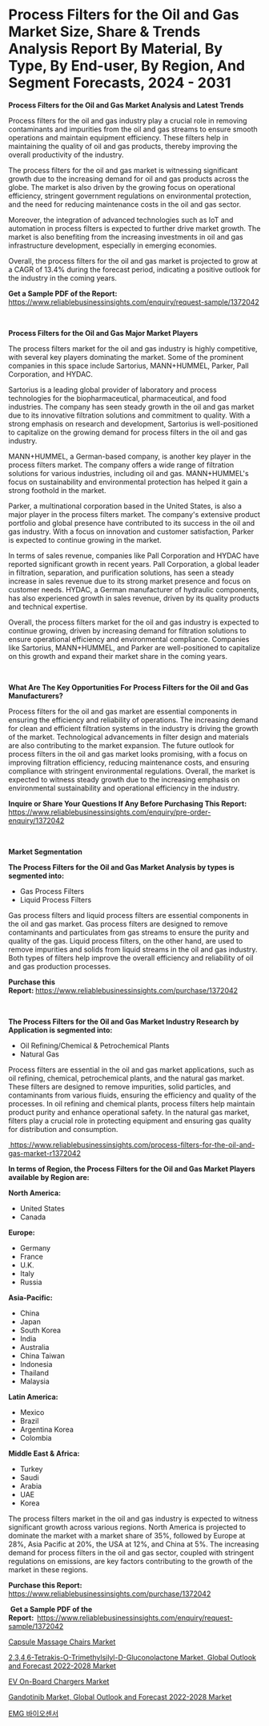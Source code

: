 <p><h1>Process Filters for the Oil and Gas Market Size, Share & Trends Analysis Report By Material, By Type, By End-user, By Region, And Segment Forecasts, 2024 - 2031</h1></p><p><strong>Process Filters for the Oil and Gas Market Analysis and Latest Trends</strong></p>
<p><p>Process filters for the oil and gas industry play a crucial role in removing contaminants and impurities from the oil and gas streams to ensure smooth operations and maintain equipment efficiency. These filters help in maintaining the quality of oil and gas products, thereby improving the overall productivity of the industry.</p><p>The process filters for the oil and gas market is witnessing significant growth due to the increasing demand for oil and gas products across the globe. The market is also driven by the growing focus on operational efficiency, stringent government regulations on environmental protection, and the need for reducing maintenance costs in the oil and gas sector.</p><p>Moreover, the integration of advanced technologies such as IoT and automation in process filters is expected to further drive market growth. The market is also benefiting from the increasing investments in oil and gas infrastructure development, especially in emerging economies.</p><p>Overall, the process filters for the oil and gas market is projected to grow at a CAGR of 13.4% during the forecast period, indicating a positive outlook for the industry in the coming years.</p></p>
<p><strong>Get a Sample PDF of the Report:&nbsp;</strong> <a href="https://www.reliablebusinessinsights.com/enquiry/request-sample/1372042">https://www.reliablebusinessinsights.com/enquiry/request-sample/1372042</a></p>
<p>&nbsp;</p>
<p><strong>Process Filters for the Oil and Gas Major Market Players</strong></p>
<p><p>The process filters market for the oil and gas industry is highly competitive, with several key players dominating the market. Some of the prominent companies in this space include Sartorius, MANN+HUMMEL, Parker, Pall Corporation, and HYDAC.</p><p>Sartorius is a leading global provider of laboratory and process technologies for the biopharmaceutical, pharmaceutical, and food industries. The company has seen steady growth in the oil and gas market due to its innovative filtration solutions and commitment to quality. With a strong emphasis on research and development, Sartorius is well-positioned to capitalize on the growing demand for process filters in the oil and gas industry.</p><p>MANN+HUMMEL, a German-based company, is another key player in the process filters market. The company offers a wide range of filtration solutions for various industries, including oil and gas. MANN+HUMMEL's focus on sustainability and environmental protection has helped it gain a strong foothold in the market.</p><p>Parker, a multinational corporation based in the United States, is also a major player in the process filters market. The company's extensive product portfolio and global presence have contributed to its success in the oil and gas industry. With a focus on innovation and customer satisfaction, Parker is expected to continue growing in the market.</p><p>In terms of sales revenue, companies like Pall Corporation and HYDAC have reported significant growth in recent years. Pall Corporation, a global leader in filtration, separation, and purification solutions, has seen a steady increase in sales revenue due to its strong market presence and focus on customer needs. HYDAC, a German manufacturer of hydraulic components, has also experienced growth in sales revenue, driven by its quality products and technical expertise.</p><p>Overall, the process filters market for the oil and gas industry is expected to continue growing, driven by increasing demand for filtration solutions to ensure operational efficiency and environmental compliance. Companies like Sartorius, MANN+HUMMEL, and Parker are well-positioned to capitalize on this growth and expand their market share in the coming years.</p></p>
<p>&nbsp;</p>
<p><strong>What Are The Key Opportunities For Process Filters for the Oil and Gas Manufacturers?</strong></p>
<p><p>Process filters for the oil and gas market are essential components in ensuring the efficiency and reliability of operations. The increasing demand for clean and efficient filtration systems in the industry is driving the growth of the market. Technological advancements in filter design and materials are also contributing to the market expansion. The future outlook for process filters in the oil and gas market looks promising, with a focus on improving filtration efficiency, reducing maintenance costs, and ensuring compliance with stringent environmental regulations. Overall, the market is expected to witness steady growth due to the increasing emphasis on environmental sustainability and operational efficiency in the industry.</p></p>
<p><strong>Inquire or Share Your Questions If Any Before Purchasing This Report:</strong> <a href="https://www.reliablebusinessinsights.com/enquiry/pre-order-enquiry/1372042">https://www.reliablebusinessinsights.com/enquiry/pre-order-enquiry/1372042</a></p>
<p>&nbsp;</p>
<p><strong>Market Segmentation</strong></p>
<p><strong>The Process Filters for the Oil and Gas Market Analysis by types is segmented into:</strong></p>
<p><ul><li>Gas Process Filters</li><li>Liquid Process Filters</li></ul></p>
<p><p>Gas process filters and liquid process filters are essential components in the oil and gas market. Gas process filters are designed to remove contaminants and particulates from gas streams to ensure the purity and quality of the gas. Liquid process filters, on the other hand, are used to remove impurities and solids from liquid streams in the oil and gas industry. Both types of filters help improve the overall efficiency and reliability of oil and gas production processes.</p></p>
<p><strong>Purchase this Report:&nbsp;</strong><a href="https://www.reliablebusinessinsights.com/purchase/1372042">https://www.reliablebusinessinsights.com/purchase/1372042</a></p>
<p>&nbsp;</p>
<p><strong>The Process Filters for the Oil and Gas Market Industry Research by Application is segmented into:</strong></p>
<p><ul><li>Oil Refining/Chemical & Petrochemical Plants</li><li>Natural Gas</li></ul></p>
<p><p>Process filters are essential in the oil and gas market applications, such as oil refining, chemical, petrochemical plants, and the natural gas market. These filters are designed to remove impurities, solid particles, and contaminants from various fluids, ensuring the efficiency and quality of the processes. In oil refining and chemical plants, process filters help maintain product purity and enhance operational safety. In the natural gas market, filters play a crucial role in protecting equipment and ensuring gas quality for distribution and consumption.</p></p>
<p><a href="https://www.reliablebusinessinsights.com/process-filters-for-the-oil-and-gas-market-r1372042">&nbsp;https://www.reliablebusinessinsights.com/process-filters-for-the-oil-and-gas-market-r1372042</a></p>
<p><strong>In terms of Region, the Process Filters for the Oil and Gas Market Players available by Region are:</strong></p>
<p>
    <p> <strong> North America: </strong>
        <ul>
            <li>United States</li>
            <li>Canada</li>
        </ul>
        </p> 
    <p> <strong> Europe: </strong>
        <ul>
            <li>Germany</li>
            <li>France</li>
            <li>U.K.</li>
            <li>Italy</li>
            <li>Russia</li>
        </ul>
        </p> 
    <p> <strong> Asia-Pacific: </strong>
        <ul>
            <li>China</li>
            <li>Japan</li>
            <li>South Korea</li>
            <li>India</li>
            <li>Australia</li>
            <li>China Taiwan</li>
            <li>Indonesia</li>
            <li>Thailand</li>
            <li>Malaysia</li>
        </ul>
        </p> 
    <p> <strong> Latin America: </strong>
        <ul>
            <li>Mexico</li>
            <li>Brazil</li>
            <li>Argentina Korea</li>
            <li>Colombia</li>
        </ul>
        </p> 
    <p> <strong> Middle East & Africa: </strong>
        <ul>
            <li>Turkey</li>
            <li>Saudi</li>
            <li>Arabia</li>
            <li>UAE</li>
            <li>Korea</li>
        </ul>
    </p>
    </p>
<p><p>The process filters market in the oil and gas industry is expected to witness significant growth across various regions. North America is projected to dominate the market with a market share of 35%, followed by Europe at 28%, Asia Pacific at 20%, the USA at 12%, and China at 5%. The increasing demand for process filters in the oil and gas sector, coupled with stringent regulations on emissions, are key factors contributing to the growth of the market in these regions.</p></p>
<p><strong>Purchase this Report: </strong><a href="https://www.reliablebusinessinsights.com/purchase/1372042">https://www.reliablebusinessinsights.com/purchase/1372042</a></p>
<p>&nbsp;<strong>Get a Sample PDF of the Report:&nbsp;&nbsp;</strong><a href="https://www.reliablebusinessinsights.com/enquiry/request-sample/1372042">https://www.reliablebusinessinsights.com/enquiry/request-sample/1372042</a></p>
<p><strong></strong></p>
<p><p><a href="https://medium.com/@jjkh377/insights-into-capsule-massage-chairs-market-share-and-competitive-landscape-for-period-from-2024-to-77a027868fc7">Capsule Massage Chairs Market</a></p><p><a href="https://github.com/kishanagarner91/Market-Research-Report-List-1/blob/main/2346-tetrakis-o-trimethylsilyl-d-gluconolactone-market-global-outlook-and-forecast-2022-2028-market.md">2,3,4,6-Tetrakis-O-Trimethylsilyl-D-Gluconolactone Market, Global Outlook and Forecast 2022-2028 Market</a></p><p><a href="https://medium.com/@charlesporter2662/ev-on-board-chargers-market-size-is-growing-at-cagr-of-4-4-f56a8cdbbeaa">EV On-Board Chargers Market</a></p><p><a href="https://github.com/dayanaaunders7856/Market-Research-Report-List-1/blob/main/gandotinib-market-global-outlook-and-forecast-2022-2028-market.md">Gandotinib Market, Global Outlook and Forecast 2022-2028 Market</a></p><p><a href="https://github.com/tasfiyaj85/Market-Research-Report-List-1/blob/main/7120460125762.md">EMG 바이오센서</a></p></p>